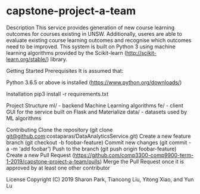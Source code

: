 # capstone-project-a-team

Description
This service provides generation of new course learning outcomes for courses existing in UNSW. Additionally, useres are able to evaluate existing course learning outcomes and recognise which outcomes need to be improved. This system is built on Python 3 using machine learning algorithms provided by the Scikit-learn (http://scikit-learn.org/stable/) library. 

Getting Started
Prerequisites
It is assumed that:

Python 3.6.5 or above is installed (https://www.python.org/downloads/)

Installation
pip3 install -r requirements.txt


Project Structure
ml/ - backend Machine Learning algorithms 
fe/ - client GUI for the service built on Flask and Materialize
data/ - datasets used by ML algorithms

Contributing
Clone the repository (git clone git@github.com:costaparas/DataAnalyticsService.git)
Create a new feature branch (git checkout -b foobar-feature)
Commit new changes (git commit -a -m 'add foobar')
Push to the branch (git push origin foobar-feature)
Create a new Pull Request (https://github.com/comp3300-comp9900-term-1-2019/capstone-project-a-team/pulls)
Merge the Pull Request once it is approved by at least one other contributor

License
Copyright (C) 2019 Sharon Park, Tiancong Liu, Yitong Xiao, and Yun Lu
